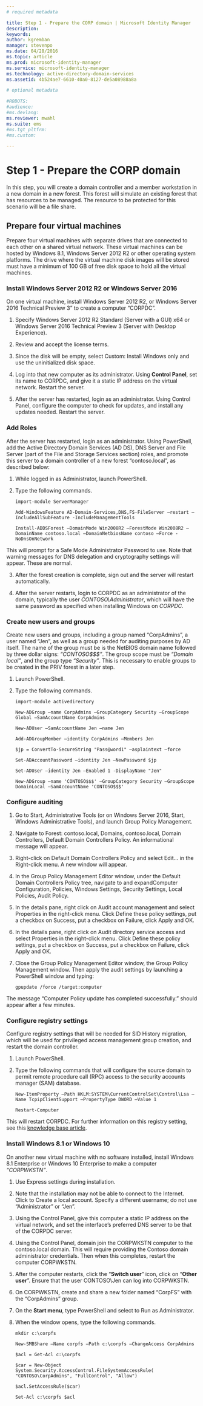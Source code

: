 ```yaml
---
# required metadata

title: Step 1 - Prepare the CORP domain | Microsoft Identity Manager
description:
keywords:
author: kgremban
manager: stevenpo
ms.date: 04/28/2016
ms.topic: article
ms.prod: microsoft-identity-manager
ms.service: microsoft-identity-manager
ms.technology: active-directory-domain-services
ms.assetid: 4b524ae7-6610-40a0-8127-de5a08988a8a

# optional metadata

#ROBOTS:
#audience:
#ms.devlang:
ms.reviewer: mwahl
ms.suite: ems
#ms.tgt_pltfrm:
#ms.custom:

---
```


# Step 1 - Prepare the CORP domain
In this step, you will create a domain controller and a member workstation in a new domain in a new forest. This forest will simulate an existing forest that has resources to be managed. The resource to be protected for this scenario will be a file share.

## Prepare four virtual machines

Prepare four virtual machines with separate drives that are connected to each other on a shared virtual network. These virtual machines can be hosted by Windows 8.1, Windows Server 2012 R2 or other operating system platforms. The drive where the virtual machine disk images will be stored must have a minimum of 100 GB of free disk space to hold all the virtual machines.

### Install Windows Server 2012 R2 or Windows Server 2016

On one virtual machine, install Windows Server 2012 R2, or Windows Server 2016 Technical Preview 3” to create a computer “CORPDC”.

1. Specify Windows Server 2012 R2 Standard (Server with a GUI) x64 or Windows Server 2016 Technical Preview 3 (Server with Desktop Experience).

2. Review and accept the license terms.

3. Since the disk will be empty, select Custom: Install Windows only and use the uninitialized disk space.

4. Log into that new computer as its administrator. Using **Control Panel**, set its name to CORPDC, and give it a static IP address on the virtual network. Restart the server.

5. After the server has restarted, login as an administrator. Using Control Panel, configure the computer to check for updates, and install any updates needed. Restart the server.

### Add Roles

After the server has restarted, login as an administrator. Using PowerShell, add the Active Directory Domain Services (AD DS), DNS Server and File Server (part of the File and Storage Services section) roles, and promote this server to a domain controller of a new forest “contoso.local”, as described below:

1. While logged in as Administrator, launch PowerShell.

2. Type the following commands.

   `import-module ServerManager`

    `Add-WindowsFeature AD-Domain-Services,DNS,FS-FileServer –restart –IncludeAllSubFeature -IncludeManagementTools`

    `Install-ADDSForest –DomainMode Win2008R2 –ForestMode Win2008R2 –DomainName contoso.local –DomainNetbiosName contoso –Force -NoDnsOnNetwork`

  This will prompt for a Safe Mode Administrator Password to use. Note that warning messages for DNS delegation and cryptography settings will appear. These are normal.

3. After the forest creation is complete, sign out and the server will restart automatically.

4. After the server restarts, login to CORPDC as an administrator of the domain, typically the user *CONTOSO\\Administrator*, which will have the same password as specified when installing Windows on *CORPDC*.

### Create new users and groups

Create new users and groups, including a group named “CorpAdmins”, a user named “Jen”, as well as a group needed for auditing purposes by AD itself. The name of the group must be is the NetBIOS domain name followed by three dollar signs: *“CONTOSO$$$”*. The group scope must be *“Domain local”*, and the group type *“Security”*. This is necessary to enable groups to be created in the PRIV forest in a later step.

1. Launch PowerShell.

2. Type the following commands.

   `import-module activedirectory`

    `New-ADGroup –name CorpAdmins –GroupCategory Security –GroupScope Global –SamAccountName CorpAdmins`

    `New-ADUser –SamAccountName Jen –name Jen`

    `Add-ADGroupMember –identity CorpAdmins –Members Jen`

    `$jp = ConvertTo-SecureString "Pass@word1" –asplaintext –force`

    `Set-ADAccountPassword –identity Jen –NewPassword $jp`

    `Set-ADUser –identity Jen –Enabled 1 -DisplayName "Jen"`

    `New-ADGroup –name 'CONTOSO$$$' –GroupCategory Security –GroupScope DomainLocal –SamAccountName 'CONTOSO$$$'`

### Configure auditing

1. Go to Start, Administrative Tools (or on Windows Server 2016, Start, Windows Administrative Tools), and launch Group Policy Management.

2. Navigate to Forest: contoso.local, Domains, contoso.local, Domain Controllers, Default Domain Controllers Policy. An informational message will appear.

3. Right-click on Default Domain Controllers Policy and select Edit... in the Right-click menu. A new window will appear.

4. In the Group Policy Management Editor window, under the Default Domain Controllers Policy tree, navigate to and expandComputer Configuration, Policies, Windows Settings, Security Settings, Local Policies, Audit Policy.

5. In the details pane, right click on Audit account management and select Properties in the right-click menu. Click Define these policy settings, put a checkbox on Success, put a checkbox on Failure, click Apply and OK.

6. In the details pane, right click on Audit directory service access and select Properties in the right-click menu. Click Define these policy settings, put a checkbox on Success, put a checkbox on Failure, click Apply and OK.

7. Close the Group Policy Management Editor window, the Group Policy Management window. Then apply the audit settings by launching a PowerShell window and typing:

    `gpupdate /force /target:computer`

  The message “Computer Policy update has completed successfully.” should appear after a few minutes.

### Configure registry settings
Configure registry settings that will be needed for SID History migration, which will be used for privileged access management group creation, and restart the domain controller.

1. Launch PowerShell.

2. Type the following commands that will configure the source domain to permit remote procedure call (RPC) access to the security accounts manager (SAM) database.

   `New-ItemProperty –Path HKLM:SYSTEM\CurrentControlSet\Control\Lsa –Name TcpipClientSupport –PropertyType DWORD –Value 1`

   `Restart-Computer`

This will restart CORPDC. For further information on this registry setting, see this [knowledge base article](http://support.microsoft.com/kb/322970).

### Install Windows 8.1 or Windows 10

On another new virtual machine with no software installed, install Windows 8.1 Enterprise or Windows 10 Enterprise to make a computer *“CORPWKSTN”*.

1. Use Express settings during installation.

2. Note that the installation may not be able to connect to the Internet. Click to Create a local account. Specify a different username; do not use “Administrator” or “Jen”.

3. Using the Control Panel, give this computer a static IP address on the virtual network, and set the interface’s preferred DNS server to be that of the CORPDC server.

4. Using the Control Panel, domain join the CORPWKSTN computer to the contoso.local domain. This will require providing the Contoso domain administrator credentials. Then when this completes, restart the computer CORPWKSTN.

5. After the computer restarts, click the “**Switch user**” icon, click on “**Other user**”. Ensure that the user CONTOSO\\Jen can log into CORPWKSTN.

6. On CORPWKSTN, create and share a new folder named “CorpFS” with the “CorpAdmins” group.

7. On the **Start menu**, type PowerShell and select to Run as Administrator.

8. When the window opens, type the following commands.

   `mkdir c:\corpfs`

   `New-SMBShare –Name corpfs –Path c:\corpfs –ChangeAccess CorpAdmins`

   `$acl = Get-Acl c:\corpfs`

   `$car = New-Object System.Security.AccessControl.FileSystemAccessRule( "CONTOSO\CorpAdmins", "FullControl", "Allow")`

   `$acl.SetAccessRule($car)`

   `Set-Acl c:\corpfs $acl`
